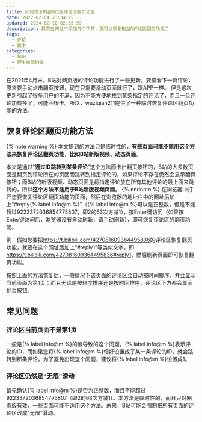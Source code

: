 ```yaml
---
title: 如何恢复B站网页版评论区翻页功能
date: 2022-02-04 23:34:15
updated: 2024-02-10 02:55:59
description: 其实在网址中添加几个字符，就可以恢复B站的评论区翻页功能了
tags:
  - 评论
  - 技术
categories:
  - 知识
  - 野生技能协会
---
```


在2021年4月末，B站对网页版的评论功能进行了一些更新。要查看下一页评论，原来要手动点击翻页按钮，现在只需要滑动页面就行了，跟APP一样。
但是这次更新引起了很多用户的不满，因为不能方便地找到某条指定的评论了，而且一旦评论加载多了，可能会很卡。所以，wuziqian211提供了一种临时恢复评论区翻页功能的方法。

## 恢复评论区翻页功能方法
{% note warning %}
本文提到的方法只是临时性的，**有些页面可能不能用这个方法来恢复评论区翻页功能，比如B站新版视频、动态页面**。

本文是通过“**通过ID跳转到某条评论**”这个方法而卡出翻页按钮的，B站的大多数页面是翻页到评论所在的页面而跳转到指定评论的，如果评论不存在仍然会显示翻页按钮；而B站的新版视频、动态页面是将指定评论放在所有其他评论的最上面来跳转的，所以**这个方法不适用于B站新版视频页面**。
{% endnote %}
在浏览器中打开您要恢复评论区翻页功能的页面，然后在浏览器的地址栏中的网址后加上“#reply{% label info@m %}”（{% label info@m %}可以是正整数，但是不能超过9223372036854775807，即2的63次方减1），按Enter键访问（如果按Enter键访问后，浏览器没有自动刷新，请手动刷新），即可恢复评论区的翻页功能。
<!-- more -->
例：假如您要把<https://t.bilibili.com/427081609364495836>的评论区恢复翻页功能，就要在这个网址后加上“#reply1”等类似文字，即<https://t.bilibili.com/427081609364495836#reply1>，然后刷新页面即可恢复翻页功能。

按照上面的方法恢复后，一般情况下该页面的评论区会自动按时间排序，并会显示当前页面为第1页；而且无论是按热度排序还是按时间排序，评论区下方都会显示翻页按钮。

## 常见问题
### 评论区当前页面不是第1页
一般是{% label info@m %}的值导致的这个问题，{% label info@m %}表示评论的ID，而如果您将{% label info@m %}恰好设置成了某一条评论的ID，就会跳转到那条评论。为了避免出现这个问题，建议将{% label info@m %}设置成1。

### 评论区仍然是“无限”滑动
请先确认{% label info@m %}是否为正整数，而且不能超过9223372036854775807（即2的63次方减1）。本方法是临时性的，而且只对网页版有效，一些页面可能不适用这个方法。未来，B站可能会强制把所有页面的评论区改成“无限”滑动。
